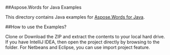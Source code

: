 ##Aspose.Words for Java Examples

This directory contains Java examples for [Aspose.Words for Java](http://www.aspose.com/java/word-component.aspx).

##How to use the Examples?

Clone or Download the ZIP and extract the contents to your local hard drive. If you have IntelliJ IDEA, then open the project directly by browsing to the folder. For Netbeans and Eclipse, you can use import project feature.
